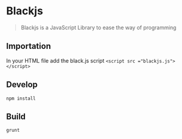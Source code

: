 # Blackjs
> Blackjs is a JavaScript Library to ease the way of programming

## Importation
In your HTML file add the black.js script ```<script src ="blackjs.js"></script>```

## Develop
```
npm install
```
## Build
```
grunt
```
